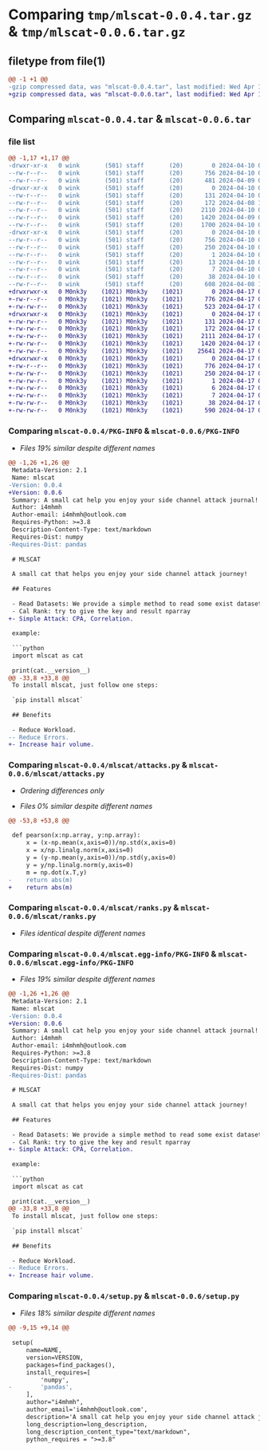 # Comparing `tmp/mlscat-0.0.4.tar.gz` & `tmp/mlscat-0.0.6.tar.gz`

## filetype from file(1)

```diff
@@ -1 +1 @@
-gzip compressed data, was "mlscat-0.0.4.tar", last modified: Wed Apr 10 06:56:34 2024, max compression
+gzip compressed data, was "mlscat-0.0.6.tar", last modified: Wed Apr 17 07:15:35 2024, max compression
```

## Comparing `mlscat-0.0.4.tar` & `mlscat-0.0.6.tar`

### file list

```diff
@@ -1,17 +1,17 @@
-drwxr-xr-x   0 wink       (501) staff       (20)        0 2024-04-10 06:56:34.523596 mlscat-0.0.4/
--rw-r--r--   0 wink       (501) staff       (20)      756 2024-04-10 06:56:34.523291 mlscat-0.0.4/PKG-INFO
--rw-r--r--   0 wink       (501) staff       (20)      481 2024-04-09 04:32:51.000000 mlscat-0.0.4/README.md
-drwxr-xr-x   0 wink       (501) staff       (20)        0 2024-04-10 06:56:34.519654 mlscat-0.0.4/mlscat/
--rw-r--r--   0 wink       (501) staff       (20)      131 2024-04-10 06:56:27.000000 mlscat-0.0.4/mlscat/__init__.py
--rw-r--r--   0 wink       (501) staff       (20)      172 2024-04-08 14:31:16.000000 mlscat-0.0.4/mlscat/api.py
--rw-r--r--   0 wink       (501) staff       (20)     2110 2024-04-10 06:42:52.000000 mlscat-0.0.4/mlscat/attacks.py
--rw-r--r--   0 wink       (501) staff       (20)     1420 2024-04-09 07:28:32.000000 mlscat-0.0.4/mlscat/ranks.py
--rw-r--r--   0 wink       (501) staff       (20)     1700 2024-04-10 06:37:33.000000 mlscat-0.0.4/mlscat/utils.py
-drwxr-xr-x   0 wink       (501) staff       (20)        0 2024-04-10 06:56:34.522991 mlscat-0.0.4/mlscat.egg-info/
--rw-r--r--   0 wink       (501) staff       (20)      756 2024-04-10 06:56:34.000000 mlscat-0.0.4/mlscat.egg-info/PKG-INFO
--rw-r--r--   0 wink       (501) staff       (20)      250 2024-04-10 06:56:34.000000 mlscat-0.0.4/mlscat.egg-info/SOURCES.txt
--rw-r--r--   0 wink       (501) staff       (20)        1 2024-04-10 06:56:34.000000 mlscat-0.0.4/mlscat.egg-info/dependency_links.txt
--rw-r--r--   0 wink       (501) staff       (20)       13 2024-04-10 06:56:34.000000 mlscat-0.0.4/mlscat.egg-info/requires.txt
--rw-r--r--   0 wink       (501) staff       (20)        7 2024-04-10 06:56:34.000000 mlscat-0.0.4/mlscat.egg-info/top_level.txt
--rw-r--r--   0 wink       (501) staff       (20)       38 2024-04-10 06:56:34.523657 mlscat-0.0.4/setup.cfg
--rw-r--r--   0 wink       (501) staff       (20)      608 2024-04-08 13:19:29.000000 mlscat-0.0.4/setup.py
+drwxrwxr-x   0 M0nk3y    (1021) M0nk3y    (1021)        0 2024-04-17 07:15:35.942598 mlscat-0.0.6/
+-rw-r--r--   0 M0nk3y    (1021) M0nk3y    (1021)      776 2024-04-17 07:15:35.942598 mlscat-0.0.6/PKG-INFO
+-rw-rw-r--   0 M0nk3y    (1021) M0nk3y    (1021)      523 2024-04-17 06:13:37.000000 mlscat-0.0.6/README.md
+drwxrwxr-x   0 M0nk3y    (1021) M0nk3y    (1021)        0 2024-04-17 07:15:35.942598 mlscat-0.0.6/mlscat/
+-rw-rw-r--   0 M0nk3y    (1021) M0nk3y    (1021)      131 2024-04-17 07:15:25.000000 mlscat-0.0.6/mlscat/__init__.py
+-rw-rw-r--   0 M0nk3y    (1021) M0nk3y    (1021)      172 2024-04-17 06:13:37.000000 mlscat-0.0.6/mlscat/api.py
+-rw-rw-r--   0 M0nk3y    (1021) M0nk3y    (1021)     2111 2024-04-17 06:24:18.000000 mlscat-0.0.6/mlscat/attacks.py
+-rw-rw-r--   0 M0nk3y    (1021) M0nk3y    (1021)     1420 2024-04-17 06:13:37.000000 mlscat-0.0.6/mlscat/ranks.py
+-rw-rw-r--   0 M0nk3y    (1021) M0nk3y    (1021)    25641 2024-04-17 07:03:35.000000 mlscat-0.0.6/mlscat/utils.py
+drwxrwxr-x   0 M0nk3y    (1021) M0nk3y    (1021)        0 2024-04-17 07:15:35.942598 mlscat-0.0.6/mlscat.egg-info/
+-rw-r--r--   0 M0nk3y    (1021) M0nk3y    (1021)      776 2024-04-17 07:15:35.000000 mlscat-0.0.6/mlscat.egg-info/PKG-INFO
+-rw-rw-r--   0 M0nk3y    (1021) M0nk3y    (1021)      250 2024-04-17 07:15:35.000000 mlscat-0.0.6/mlscat.egg-info/SOURCES.txt
+-rw-rw-r--   0 M0nk3y    (1021) M0nk3y    (1021)        1 2024-04-17 07:15:35.000000 mlscat-0.0.6/mlscat.egg-info/dependency_links.txt
+-rw-rw-r--   0 M0nk3y    (1021) M0nk3y    (1021)        6 2024-04-17 07:15:35.000000 mlscat-0.0.6/mlscat.egg-info/requires.txt
+-rw-rw-r--   0 M0nk3y    (1021) M0nk3y    (1021)        7 2024-04-17 07:15:35.000000 mlscat-0.0.6/mlscat.egg-info/top_level.txt
+-rw-rw-r--   0 M0nk3y    (1021) M0nk3y    (1021)       38 2024-04-17 07:15:35.942598 mlscat-0.0.6/setup.cfg
+-rw-rw-r--   0 M0nk3y    (1021) M0nk3y    (1021)      590 2024-04-17 07:12:12.000000 mlscat-0.0.6/setup.py
```

### Comparing `mlscat-0.0.4/PKG-INFO` & `mlscat-0.0.6/PKG-INFO`

 * *Files 19% similar despite different names*

```diff
@@ -1,26 +1,26 @@
 Metadata-Version: 2.1
 Name: mlscat
-Version: 0.0.4
+Version: 0.0.6
 Summary: A small cat help you enjoy your side channel attack journal!
 Author: i4mhmh
 Author-email: i4mhmh@outlook.com
 Requires-Python: >=3.8
 Description-Content-Type: text/markdown
 Requires-Dist: numpy
-Requires-Dist: pandas
 
 # MLSCAT
 
 A small cat that helps you enjoy your side channel attack journey!
 
 ## Features
 
 - Read Datasets: We provide a simple method to read some exist datasets(it would be better if there have the same structure!
 - Cal Rank: try to give the key and result nparray
+- Simple Attack: CPA, Correlation.
 
 example:
 
 ```python
 import mlscat as cat
 
 print(cat.__version__)
@@ -33,8 +33,8 @@
 To install mlscat, just follow one steps:
 
 `pip install mlscat`
 
 ## Benefits
 
 - Reduce Workload.
-- Reduce Errors.
+- Increase hair volume.
```

### Comparing `mlscat-0.0.4/mlscat/attacks.py` & `mlscat-0.0.6/mlscat/attacks.py`

 * *Ordering differences only*

 * *Files 0% similar despite different names*

```diff
@@ -53,8 +53,8 @@
 
 def pearson(x:np.array, y:np.array):
     x = (x-np.mean(x,axis=0))/np.std(x,axis=0)
     x = x/np.linalg.norm(x,axis=0)
     y = (y-np.mean(y,axis=0))/np.std(y,axis=0)
     y = y/np.linalg.norm(y,axis=0)
     m = np.dot(x.T,y)
-    return abs(m)
+    return abs(m)
```

### Comparing `mlscat-0.0.4/mlscat/ranks.py` & `mlscat-0.0.6/mlscat/ranks.py`

 * *Files identical despite different names*

### Comparing `mlscat-0.0.4/mlscat.egg-info/PKG-INFO` & `mlscat-0.0.6/mlscat.egg-info/PKG-INFO`

 * *Files 19% similar despite different names*

```diff
@@ -1,26 +1,26 @@
 Metadata-Version: 2.1
 Name: mlscat
-Version: 0.0.4
+Version: 0.0.6
 Summary: A small cat help you enjoy your side channel attack journal!
 Author: i4mhmh
 Author-email: i4mhmh@outlook.com
 Requires-Python: >=3.8
 Description-Content-Type: text/markdown
 Requires-Dist: numpy
-Requires-Dist: pandas
 
 # MLSCAT
 
 A small cat that helps you enjoy your side channel attack journey!
 
 ## Features
 
 - Read Datasets: We provide a simple method to read some exist datasets(it would be better if there have the same structure!
 - Cal Rank: try to give the key and result nparray
+- Simple Attack: CPA, Correlation.
 
 example:
 
 ```python
 import mlscat as cat
 
 print(cat.__version__)
@@ -33,8 +33,8 @@
 To install mlscat, just follow one steps:
 
 `pip install mlscat`
 
 ## Benefits
 
 - Reduce Workload.
-- Reduce Errors.
+- Increase hair volume.
```

### Comparing `mlscat-0.0.4/setup.py` & `mlscat-0.0.6/setup.py`

 * *Files 18% similar despite different names*

```diff
@@ -9,15 +9,14 @@
 
 setup(
     name=NAME,
     version=VERSION,
     packages=find_packages(),
     install_requires=[
         'numpy',
-        'pandas',
     ],
     author="i4mhmh",
     author_email='i4mhmh@outlook.com',
     description='A small cat help you enjoy your side channel attack journal!',
     long_description=long_description,
     long_description_content_type="text/markdown",
     python_requires = ">=3.8"
```

